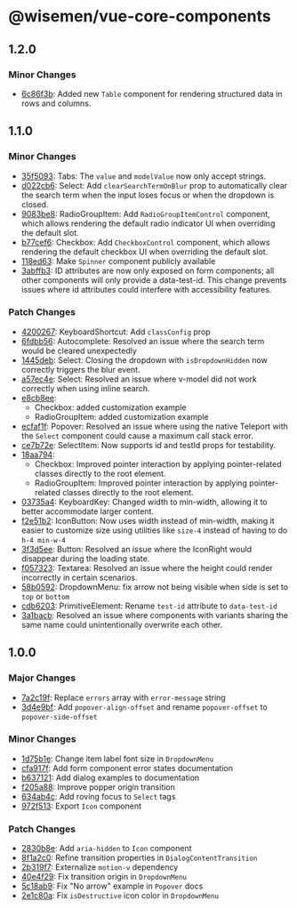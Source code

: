 # @wisemen/vue-core-components

## 1.2.0

### Minor Changes

- [6c86f3b](https://github.com/wisemen-digital/vue-core/commit/6c86f3b): Added new `Table` component for rendering structured data in rows and columns.

## 1.1.0

### Minor Changes

- [35f5093](https://github.com/wisemen-digital/vue-core/commit/35f5093): Tabs: The `value` and `modelValue` now only accept strings.
- [d022cb6](https://github.com/wisemen-digital/vue-core/commit/d022cb6): Select: Add `clearSearchTermOnBlur` prop to automatically clear the search term when the input loses focus or when the dropdown is closed.
- [9083be8](https://github.com/wisemen-digital/vue-core/commit/9083be8): RadioGroupItem: Add `RadioGroupItemControl` component, which allows rendering the default radio indicator UI when overriding the default slot.
- [b77cef6](https://github.com/wisemen-digital/vue-core/commit/b77cef6): Checkbox: Add `CheckboxControl` component, which allows rendering the default checkbox UI when overriding the default slot.
- [118ed63](https://github.com/wisemen-digital/vue-core/commit/118ed63): Make `Spinner` component publicly available
- [3abffb3](https://github.com/wisemen-digital/vue-core/commit/3abffb3): ID attributes are now only exposed on form components; all other components will only provide a data-test-id.
  This change prevents issues where id attributes could interfere with accessibility features.

### Patch Changes

- [4200267](https://github.com/wisemen-digital/vue-core/commit/4200267): KeyboardShortcut: Add `classConfig` prop
- [6fdbb56](https://github.com/wisemen-digital/vue-core/commit/6fdbb56): Autocomplete: Resolved an issue where the search term would be cleared unexpectedly
- [1445deb](https://github.com/wisemen-digital/vue-core/commit/1445deb): Select: Closing the dropdown with `isDropdownHidden` now correctly triggers the blur event.
- [a57ec4e](https://github.com/wisemen-digital/vue-core/commit/a57ec4e): Select: Resolved an issue where v-model did not work correctly when using inline search.
- [e8cb8ee](https://github.com/wisemen-digital/vue-core/commit/e8cb8ee):
  - Checkbox: added customization example
  - RadioGroupItem: added customization example
- [ecfaf1f](https://github.com/wisemen-digital/vue-core/commit/ecfaf1f): Popover: Resolved an issue where using the native Teleport with the `Select` component could cause a maximum call stack error.
- [ce7b72e](https://github.com/wisemen-digital/vue-core/commit/ce7b72e): SelectItem: Now supports id and testId props for testability.
- [18aa794](https://github.com/wisemen-digital/vue-core/commit/18aa794):
  - Checkbox: Improved pointer interaction by applying pointer-related classes directly to the root element.
  - RadioGroupItem: Improved pointer interaction by applying pointer-related classes directly to the root element.
- [03735a4](https://github.com/wisemen-digital/vue-core/commit/03735a4): KeyboardKey: Changed width to min-width, allowing it to better accommodate larger content.
- [f2e51b2](https://github.com/wisemen-digital/vue-core/commit/f2e51b2): IconButton: Now uses width instead of min-width, making it easier to customize size using utilities like `size-4` instead of having to do `h-4 min-w-4`
- [3f3d5ee](https://github.com/wisemen-digital/vue-core/commit/3f3d5ee): Button: Resolved an issue where the IconRight would disappear during the loading state.
- [f057323](https://github.com/wisemen-digital/vue-core/commit/f057323): Textarea: Resolved an issue where the height could render incorrectly in certain scenarios.
- [58b0592](https://github.com/wisemen-digital/vue-core/commit/58b0592): DropdownMenu: fix arrow not being visible when side is set to `top` or `bottom`
- [cdb6203](https://github.com/wisemen-digital/vue-core/commit/cdb6203): PrimitiveElement: Rename `test-id` attribute to `data-test-id`
- [3a1bacb](https://github.com/wisemen-digital/vue-core/commit/3a1bacb): Resolved an issue where components with variants sharing the same name could unintentionally overwrite each other.

## 1.0.0

### Major Changes

- [7a2c19f](https://github.com/wisemen-digital/vue-core/commit/7a2c19f): Replace `errors` array with `error-message` string
- [3d4e9bf](https://github.com/wisemen-digital/vue-core/commit/3d4e9bf): Add `popover-align-offset` and rename `popover-offset` to `popover-side-offset`

### Minor Changes

- [1d75b1e](https://github.com/wisemen-digital/vue-core/commit/1d75b1e): Change item label font size in `DropdownMenu`
- [cfa917f](https://github.com/wisemen-digital/vue-core/commit/cfa917f): Add form component error states documentation
- [b637121](https://github.com/wisemen-digital/vue-core/commit/b637121): Add dialog examples to documentation
- [f205a88](https://github.com/wisemen-digital/vue-core/commit/f205a88): Improve popper origin transition
- [634ab4c](https://github.com/wisemen-digital/vue-core/commit/634ab4c): Add roving focus to `Select` tags
- [972f513](https://github.com/wisemen-digital/vue-core/commit/972f513): Export `Icon` component

### Patch Changes

- [2830b8e](https://github.com/wisemen-digital/vue-core/commit/2830b8e): Add `aria-hidden` to `Icon` component
- [8f1a2c0](https://github.com/wisemen-digital/vue-core/commit/8f1a2c0): Refine transition properties in `DialogContentTransition`
- [2b319f7](https://github.com/wisemen-digital/vue-core/commit/2b319f7): Externalize `motion-v` dependency
- [40e4f29](https://github.com/wisemen-digital/vue-core/commit/40e4f29): Fix transition origin in `DropdownMenu`
- [5c18ab9](https://github.com/wisemen-digital/vue-core/commit/5c18ab9): Fix "No arrow" example in `Popover` docs
- [2e1c80a](https://github.com/wisemen-digital/vue-core/commit/2e1c80a): Fix `isDestructive` icon color in `DropdownMenu`
